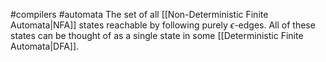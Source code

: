 #compilers #automata
The set of all [[Non-Deterministic Finite Automata|NFA]] states reachable by following purely $\epsilon$-edges. All of these states can be thought of as a single state in some [[Deterministic Finite Automata|DFA]].